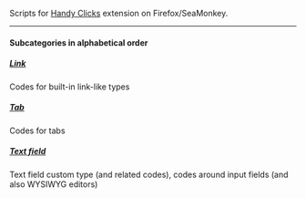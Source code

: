 Scripts for <a href="https://github.com/Infocatcher/Handy_Clicks">Handy Clicks</a> extension on Firefox/SeaMonkey.

<hr>

#### Subcategories in alphabetical order

##### <a href="Link">Link</a>
Codes for built-in link-like types

##### <a href="Tab">Tab</a>
Codes for tabs

##### <a href="Text_field">Text field</a>
Text field custom type (and related codes), codes around input fields (and also WYSIWYG editors)
